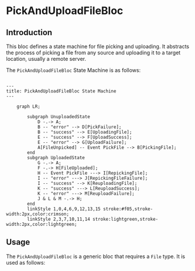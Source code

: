 <!-- Embed ./sample.svg here -->

# PickAndUploadFileBloc

## Introduction

This bloc defines a state machine for file picking and uploading. It abstracts the process of picking a file from any source and uploading it to a target location, usually a remote server. 

The `PickAndUploadFileBloc` State Machine is as follows:

```mermaid

---
title: PickAndUploadFileBloc State Machine
---

    graph LR;
        
        subgraph UnuploadedState
            D -.-> A;
            B -- "error" --> D[PickFailure];
            B -- "success" --> E[UploadingFile];
            E -- "success" --> F[UploadSuccess];
            E -- "error" --> G[UploadFailure];
            A[FileUnpicked] -- Event PickFile --> B[PickingFile];
        end
        subgraph UploadedState
            G -.-> A;
            F -.-> H[FileUploaded];
            H -- Event PickFile ---> I[RepickingFile];
            I -- "error" ---> J[RepickingFileFailure];
            I -- "success" --> K[ReuploadingFile];
            K -- "success" ---> L[ReuploadSuccess];
            K -- "error" ---> M[ReuploadFailure];
            J & L & M -.-> H;
        end
        linkStyle 1,0,4,6,9,12,13,15 stroke:#f05,stroke-width:2px,color:crimson;
        linkStyle 2,3,7,10,11,14 stroke:lightgreen,stroke-width:2px,color:lightgreen;
```


## Usage

The `PickAndUploadFileBloc` is a generic bloc that requires a `File` type. It is used as follows:

```dart